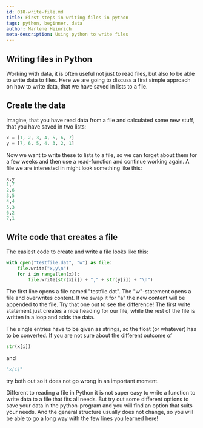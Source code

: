 ```yaml
---
id: 018-write-file.md
title: First steps in writing files in python
tags: python, beginner, data
author: Marlene Heinrich
meta-description: Using python to write files
---
```


## Writing files in Python

Working with data, it is often useful not just to read files, but also to be
able to write data to files. Here we are going to discuss a first simple
approach on how to write data, that we have saved in lists to a file.

## Create the data

Imagine, that you have read data from a file and calculated some new stuff, that
you have saved in two lists:

```python
x = [1, 2, 3, 4, 5, 6, 7]
y = [7, 6, 5, 4, 3, 2, 1]
```
Now we want to write these to lists to a file, so we can forget about them for
a few weeks and then use a read-function and continue working again. A file we
are interested in might look something like this:

```python
x,y
1,7
2,6
3,5
4,4
5,3
6,2
7,1
```

## Write code that creates a file

The easiest code to create and write a file looks like this:

```python
with open("testfile.dat", "w") as file:
    file.write("x,y\n")
    for i in range(len(x)):
        file.write(str(x[i]) + "," + str(y[i]) + "\n")
```

The first line opens a file named "testfile.dat". The "w"-statement opens a
file and overwrites content. If we swap it for "a" the new content will be
appended to the file. Try that one out to see the difference! The first write
statement just creates a nice heading for our file, while the rest of the file
is written in a loop and adds the data.

The single entries have to be given as strings, so the float (or whatever) has
to be converted. If you are not sure about the different outcome of
```python
str(x[i])
```
and
```python
"x[i]"
```
try both out so it does not go wrong in an important moment.

Different to reading a file in Python it is not super easy to write a function to
write data to a file that
fits all needs. But try out some different options to save your data in the
python-program and you will find an option that suits your needs. And the
general structure usually does not change, so you will be able to go a long way
with the few lines you learned here!
